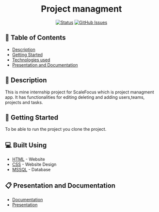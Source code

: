 <p align="center">
  <a href="https://github.com/IPBachvarov18/Scale-Focus-internship" rel="noopener">
    
  </a>
</p>

<h1 align="center">Project managment</h1>

<div align="center">

[![Status](https://img.shields.io/badge/status-active-success.svg)]()
[![GitHub Issues](https://img.shields.io/github/issues/IPBachvarov18/Scale-Focus-internship.svg)](https://github.com/IPBachvarov18/Scale-Focus-internship/issues)


</div>

## 📝 Table of Contents

- [Description](#description)
- [Getting Started](#installation)
- [Technologies used](#techs)
- [Presentation and Documentation](#documentation)

## 📖 Description <a name="description"></a>

This is mine internship project for ScaleFocus which is project managment app. It has functionalities for editing deleting and adding users,teams, projects and tasks.

## 📮 Getting Started <a name="installation"></a>

To be able to run the project you clone the project.


## 💻 Built Using <a name="techs"></a>

- [HTML](https://html.com/) - Website
- [CSS](https://www.w3.org/Style/CSS/Overview.en.html) - Website Design
- [MSSQL](https://www.microsoft.com/en-us/sql-server/sql-server-2019) - Database

## 📋 Presentation and Documentation <a name="documentation"></a>

- [Documentation]()
- [Presentation]()
